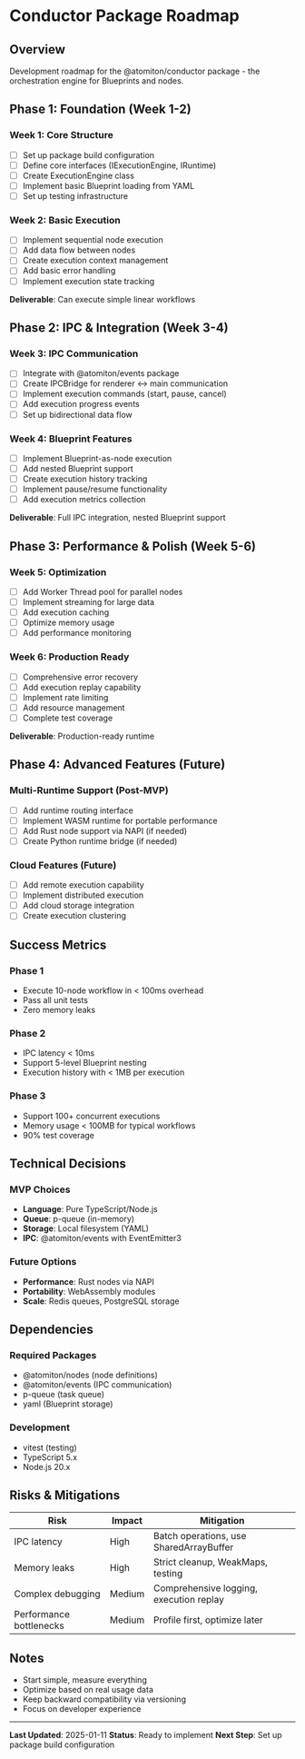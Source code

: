 # Conductor Package Roadmap

## Overview

Development roadmap for the @atomiton/conductor package - the orchestration engine for Blueprints and nodes.

## Phase 1: Foundation (Week 1-2)

### Week 1: Core Structure

- [ ] Set up package build configuration
- [ ] Define core interfaces (IExecutionEngine, IRuntime)
- [ ] Create ExecutionEngine class
- [ ] Implement basic Blueprint loading from YAML
- [ ] Set up testing infrastructure

### Week 2: Basic Execution

- [ ] Implement sequential node execution
- [ ] Add data flow between nodes
- [ ] Create execution context management
- [ ] Add basic error handling
- [ ] Implement execution state tracking

**Deliverable**: Can execute simple linear workflows

## Phase 2: IPC & Integration (Week 3-4)

### Week 3: IPC Communication

- [ ] Integrate with @atomiton/events package
- [ ] Create IPCBridge for renderer ↔ main communication
- [ ] Implement execution commands (start, pause, cancel)
- [ ] Add execution progress events
- [ ] Set up bidirectional data flow

### Week 4: Blueprint Features

- [ ] Implement Blueprint-as-node execution
- [ ] Add nested Blueprint support
- [ ] Create execution history tracking
- [ ] Implement pause/resume functionality
- [ ] Add execution metrics collection

**Deliverable**: Full IPC integration, nested Blueprint support

## Phase 3: Performance & Polish (Week 5-6)

### Week 5: Optimization

- [ ] Add Worker Thread pool for parallel nodes
- [ ] Implement streaming for large data
- [ ] Add execution caching
- [ ] Optimize memory usage
- [ ] Add performance monitoring

### Week 6: Production Ready

- [ ] Comprehensive error recovery
- [ ] Add execution replay capability
- [ ] Implement rate limiting
- [ ] Add resource management
- [ ] Complete test coverage

**Deliverable**: Production-ready runtime

## Phase 4: Advanced Features (Future)

### Multi-Runtime Support (Post-MVP)

- [ ] Add runtime routing interface
- [ ] Implement WASM runtime for portable performance
- [ ] Add Rust node support via NAPI (if needed)
- [ ] Create Python runtime bridge (if needed)

### Cloud Features (Future)

- [ ] Add remote execution capability
- [ ] Implement distributed execution
- [ ] Add cloud storage integration
- [ ] Create execution clustering

## Success Metrics

### Phase 1

- Execute 10-node workflow in < 100ms overhead
- Pass all unit tests
- Zero memory leaks

### Phase 2

- IPC latency < 10ms
- Support 5-level Blueprint nesting
- Execution history with < 1MB per execution

### Phase 3

- Support 100+ concurrent executions
- Memory usage < 100MB for typical workflows
- 90% test coverage

## Technical Decisions

### MVP Choices

- **Language**: Pure TypeScript/Node.js
- **Queue**: p-queue (in-memory)
- **Storage**: Local filesystem (YAML)
- **IPC**: @atomiton/events with EventEmitter3

### Future Options

- **Performance**: Rust nodes via NAPI
- **Portability**: WebAssembly modules
- **Scale**: Redis queues, PostgreSQL storage

## Dependencies

### Required Packages

- @atomiton/nodes (node definitions)
- @atomiton/events (IPC communication)
- p-queue (task queue)
- yaml (Blueprint storage)

### Development

- vitest (testing)
- TypeScript 5.x
- Node.js 20.x

## Risks & Mitigations

| Risk                    | Impact | Mitigation                              |
| ----------------------- | ------ | --------------------------------------- |
| IPC latency             | High   | Batch operations, use SharedArrayBuffer |
| Memory leaks            | High   | Strict cleanup, WeakMaps, testing       |
| Complex debugging       | Medium | Comprehensive logging, execution replay |
| Performance bottlenecks | Medium | Profile first, optimize later           |

## Notes

- Start simple, measure everything
- Optimize based on real usage data
- Keep backward compatibility via versioning
- Focus on developer experience

---

**Last Updated**: 2025-01-11
**Status**: Ready to implement
**Next Step**: Set up package build configuration
